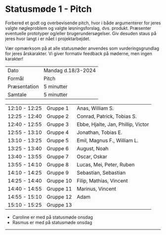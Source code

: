 # Statusmøde 1 - Pitch

Forbered et godt og overbevisende pitch, hvor i både argumenterer for jeres valgte nøgleproblem og valgte løsningsforslag, dvs. produkt. Præsenter eventuelle prototyper og/eller brugerundersøgelser. Giv desuden staus på jeres hvor langt i er nået i projektarbejdet.   

Vær opmærksom på at alle statusmøder anvendes som vurderingsgrundlag for jeres årskarakter.
Vi giver formativ feedback på møderne, men ingen karakter!

|               |                     |
| ------------- | ------------------- |
| Dato          | Mandag d.18/3-2024  |
| Formål        | Pitch               |
| Præsentation  | 5 minutter          |
| Samtale       | 5 minutter          |

|               |           |              |
|---------------|-----------|--------------|
| 12:10 - 12:25 | Gruppe 1  | Anas, William S. |
| 12:25 - 12:40 | Gruppe 2  | Conrad, Patrick, Tobias S.  |
| 12:40 - 12:55 | Gruppe 3  | Ebbe, Hjalte, Jan, Phillip, Victor |
| 12:55 - 13:10 | Gruppe 4  | Jonathan, Tobias E. |
| 13:10 - 13:25 | Gruppe 5  | Emil, Magnus F., William L. |
| 13:25 - 13:40 | Gruppe 6  | August, Noah |
| 13:40 - 13:55 | Gruppe 7  | Oscar, Oskar |
| 13:55 - 14:10 | Gruppe 8  | Lucas, Mei, Peter, Ruben |
| 14:10 - 14:25 | Gruppe 9  | Sebastian, Sebastian |
| 14:25 - 14:40 | Gruppe 10 | Filip, Mathias, Vincent |
| 14:40 - 14:55 | Gruppe 11 | Marinus, Vincent |
| 14:55 - 15:10 | Gruppe 12 | Adam |
| 15:10 - 15:25 | Gruppe 13 | |

- Caroline er med på statusmøde onsdag
- Rasmus er med på statusmøde onsdag


































































































































































































































































































































































































































































































































































































































































































































































































































































































































































































--------------------------------------------------------------------------------------------------------
